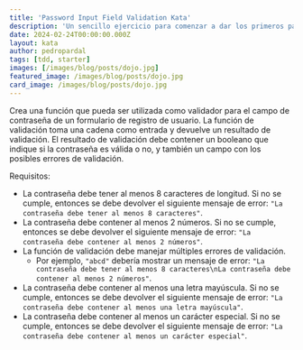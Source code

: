 ```yaml
---
title: 'Password Input Field Validation Kata'
description: 'Un sencillo ejercicio para comenzar a dar los primeros pasos con test-driven development.'
date: 2024-02-24T00:00:00.000Z
layout: kata
author: pedropardal
tags: [tdd, starter]
images: [/images/blog/posts/dojo.jpg]
featured_image: /images/blog/posts/dojo.jpg
card_image: /images/blog/posts/dojo.jpg
---
```


Crea una función que pueda ser utilizada como validador para el campo de contraseña de un formulario de registro de usuario. La función de validación toma una cadena como entrada y devuelve un resultado de validación. El resultado de validación debe contener un booleano que indique si la contraseña es válida o no, y también un campo con los posibles errores de validación.

Requisitos:

- La contraseña debe tener al menos 8 caracteres de longitud. Si no se cumple, entonces se debe devolver el siguiente mensaje de error: `"La contraseña debe tener al menos 8 caracteres"`.
- La contraseña debe contener al menos 2 números. Si no se cumple, entonces se debe devolver el siguiente mensaje de error: `"La contraseña debe contener al menos 2 números"`.
- La función de validación debe manejar múltiples errores de validación.
  - Por ejemplo, `"abcd"` debería mostrar un mensaje de error: `"La contraseña debe tener al menos 8 caracteres\nLa contraseña debe contener al menos 2 números"`.
- La contraseña debe contener al menos una letra mayúscula. Si no se cumple, entonces se debe devolver el siguiente mensaje de error: `"La contraseña debe contener al menos una letra mayúscula"`.
- La contraseña debe contener al menos un carácter especial. Si no se cumple, entonces se debe devolver el siguiente mensaje de error: `"La contraseña debe contener al menos un carácter especial"`.
